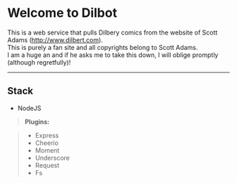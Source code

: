Welcome to Dilbot
===================


This is a web service that pulls Dilbery comics from the website of Scott Adams (http://www.dilbert.com).  
This is purely a fan site and all copyrights belong to Scott Adams.  
I am a huge an and if he asks me to take this down, I will oblige promptly (although regretfully)! 


----------


Stack
-------------

 - NodeJS

> **Plugins:**

> - Express
> - Cheerio
> - Moment
> - Underscore
> - Request
> - Fs

